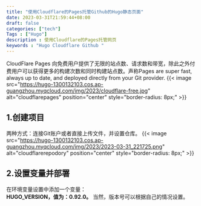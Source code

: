 ```yaml
---
title: "使用Cloudflare的Pages托管Github的Hugo静态页面"
date: 2023-03-31T21:59:44+08:00
draft: false
categories: ["tech"]
Tags : ["Hugo"]
description : 使用Cloudflare的Pages托管网页
keywords : "Hugo Cloudflare Github "
---
```



CloudFlare Pages 向免费用户提供了无限的站点数、请求数和带宽，除此之外付费用户可以获得更多的构建次数和同时构建站点数。声称Pages are super fast, always up to date, and deployed directly from your Git provider.
{{< image src="https://hugo-1300132103.cos.ap-guangzhou.myqcloud.com/img/2023/cloudflare-free.jpg" alt="cloudflarepages" position="center" style="border-radius: 8px;" >}}

## 1.创建项目
两种方式：连接Git账户或者直接上传文件，并设置仓库。
{{< image src="https://hugo-1300132103.cos.ap-guangzhou.myqcloud.com/img/2023/2023-03-31_221725.png" alt="cloudflarerepodory" position="center" style="border-radius: 8px;" >}}


## 2.设置变量并部署
在环境变量设置中添加一个变量：  
**HUGO_VERSION，值为：0.92.0。** 当然，版本号可以根据自己的情况设置。
